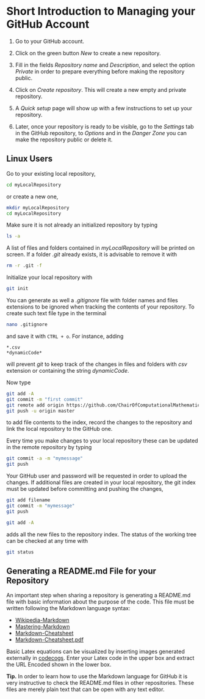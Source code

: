 # Short Introduction to Managing your GitHub Account

1. Go to your GitHub account.

2. Click on the green button _New_ to create a new repository.

3. Fill in the fields _Repository name_ and _Description_, and select the option _Private_ in order to prepare everything before making the repository public.

4. Click on _Create repository_. This will create a new empty and private repository.

5. A _Quick setup_ page will show up with a few instructions to set up your repository.

6. Later, once your repository is ready to be visible, go to the _Settings_ tab in the GitHub repository, to _Options_ and in the _Danger Zone_ you can make the repository public or delete it.

## Linux Users

Go to your existing local repository,

```sh
cd myLocalRepository
```

or create a new one,

```sh
mkdir myLocalRepository
cd myLocalRepository
```

Make sure it is not already an initialized repository by typing

```sh
ls -a
```

A list of files and folders contained in _myLocalRepository_ will be printed on screen. If a folder _.git_ already exists, it is advisable to remove it with

```sh
rm -r .git -f
```

Initialize your local repository with

```sh
git init
```

You can generate as well a _.gitignore_ file with folder names and files extensions to be ignored when tracking the contents of your repository. To create such text file type in the terminal

```sh
nano .gitignore
```

and save it with ```CTRL + o```. For instance, adding

```
*.csv
*dynamicCode*
```

will prevent _git_ to keep track of the changes in files and folders with _csv_ extension or containing the string _dynamicCode_.

Now type

```sh
git add -A
git commit -m "first commit"
git remote add origin https://github.com/ChairOfComputationalMathematics/RepositoryName.git
git push -u origin master
```

to add file contents to the index, record the changes to the repository and link the local repository to the GitHub one.

Every time you make changes to your local repository these can be updated in the remote repository by typing

```sh
git commit -a -m "mymessage"
git push
```

Your GitHub user and password will be requested in order to upload the changes. If additional files are created in your local repository, the git index must be updated before committing and pushing the changes,

```sh
git add filename
git commit -m "mymessage"
git push
```

```sh
git add -A
```

adds all the new files to the repository index. The status of the working tree can be checked at any time with

```sh
git status
```

## Generating a README.md File for your Repository

An important step when sharing a repository is generating a README.md file with basic information about the purpose of the code. This file must be written following the Markdown language syntax:
* [Wikipedia-Markdown](https://en.wikipedia.org/wiki/Markdown)
* [Mastering-Markdown](https://guides.github.com/features/mastering-markdown/)
* [Markdown-Cheatsheet](https://github.com/adam-p/markdown-here/wiki/Markdown-Cheatsheet)
* [Markdown-Cheatsheet.pdf](https://enterprise.github.com/downloads/en/markdown-cheatsheet.pdf)

Basic Latex equations can be visualized by inserting images generated externally in [codecogs](https://www.codecogs.com/latex/eqneditor.php). Enter your Latex code in the upper box and extract the URL Encoded shown in the lower box.

**Tip.** In order to learn how to use the Markdown language for GitHub it is very instructive to check the README.md files in other repositories. These files are merely plain text that can be open with any text editor. 
